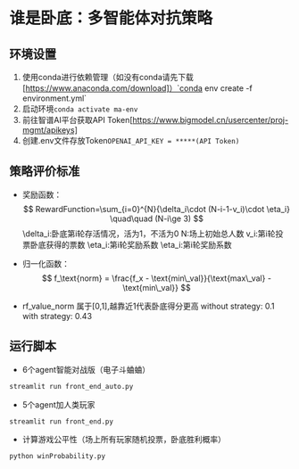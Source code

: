 # 谁是卧底：多智能体对抗策略

## 环境设置
1. 使用conda进行依赖管理（如没有conda请先下载[https://www.anaconda.com/download]）`conda env create -f environment.yml`
2. 启动环境`conda activate ma-env`
3. 前往智谱AI平台获取API Token[https://www.bigmodel.cn/usercenter/proj-mgmt/apikeys]
4. 创建.env文件存放Token`OPENAI_API_KEY = *****(API Token)`

## 策略评价标准
- 奖励函数：
$$
RewardFunction=\sum_{i=0}^{N}{\delta_i\cdot (N-i-1-v_i)\cdot \eta_i} \quad\quad (N-i\ge 3)
$$
\delta_i:卧底第i轮存活情况，活为1，不活为0
N:场上初始总人数
v_i:第i轮投票卧底获得的票数
\eta_i:第i轮奖励系数
\eta_i:第i轮奖励系数


- 归一化函数：
$$
f_\text{norm} = \frac{f_x - \text{min\_val}}{\text{max\_val} - \text{min\_val}}
$$

- rf_value_norm 属于[0,1],越靠近1代表卧底得分更高
without strategy: 0.1
with strategy: 0.43

## 运行脚本
- 6个agent智能对战版（电子斗蛐蛐）
```bash
streamlit run front_end_auto.py
```
- 5个agent加人类玩家
```bash
streamlit run front_end.py
```
- 计算游戏公平性（场上所有玩家随机投票，卧底胜利概率）
```bash
python winProbability.py
```
